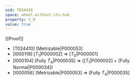 ```yaml
---
uid: T024436
space: wheel-without-its-hub
property: t_0
value: true
---
```

[[Proof]]

* [T024410] [Metrizable|P000053]
* [I000119] [$T_1$|P000002] => [$T_0$|P000001]
* [I000104] [Fully $T_4$|P000035] => ([$T_1$|P000002] + [Fully Normal|P000034])
* [I000056] [Metrizable|P000053] => [Fully $T_4$|P000035]

